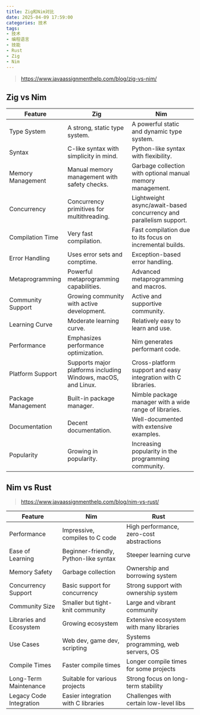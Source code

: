 ```yaml
---
title: Zig和Nim对比
date: 2025-04-09 17:59:00
categories: 技术
tags:
- 技术
- 编程语言
- 技能
- Rust
- Zig
- Nim
---
```


> https://www.javaassignmenthelp.com/blog/zig-vs-nim/


## Zig vs Nim

Feature|Zig|Nim
---|---|---
Type System|A strong, static type system.|A powerful static and dynamic type system.
Syntax|C-like syntax with simplicity in mind.|Python-like syntax with flexibility.
Memory Management|Manual memory management with safety checks.|Garbage collection with optional manual memory management.
Concurrency|Concurrency primitives for multithreading.|Lightweight async/await-based concurrency and parallelism support.
Compilation Time|Very fast compilation.|Fast compilation due to its focus on incremental builds.
Error Handling|Uses error sets and comptime.|Exception-based error handling.
Metaprogramming|Powerful metaprogramming capabilities.|Advanced metaprogramming and macros.
Community Support|Growing community with active development.|Active and supportive community.
Learning Curve|Moderate learning curve.|Relatively easy to learn and use.
Performance|Emphasizes performance optimization.|Nim generates performant code.
Platform Support|Supports major platforms including Windows, macOS, and Linux.|Cross-platform support and easy integration with C libraries.
Package Management|Built-in package manager.|Nimble package manager with a wide range of libraries.
Documentation|Decent documentation.|Well-documented with extensive examples.
Popularity|Growing in popularity.|Increasing popularity in the programming community.




## Nim vs Rust

> https://www.javaassignmenthelp.com/blog/nim-vs-rust/


Feature|Nim|Rust
----|----|----
Performance|Impressive, compiles to C code|High performance, zero-cost abstractions
Ease of Learning|Beginner-friendly, Python-like syntax|Steeper learning curve
Memory Safety|Garbage collection|Ownership and borrowing system
Concurrency Support|Basic support for concurrency|Strong support with ownership system
Community Size|Smaller but tight-knit community|Large and vibrant community
Libraries and Ecosystem|Growing ecosystem|Extensive ecosystem with many libraries
Use Cases|Web dev, game dev, scripting|Systems programming, web servers, OS
Compile Times|Faster compile times|Longer compile times for some projects
Long-Term Maintenance|Suitable for various projects|Strong focus on long-term stability
Legacy Code Integration|Easier integration with C libraries|Challenges with certain low-level libs